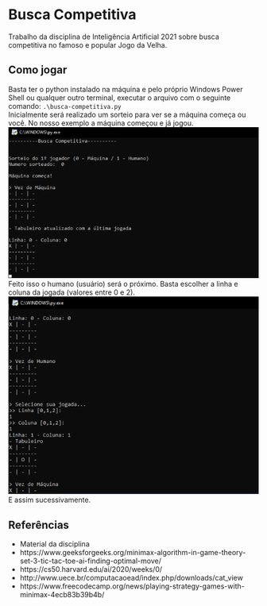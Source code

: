 # Busca Competitiva
Trabalho da disciplina de Inteligência Artificial 2021 sobre busca competitiva no famoso e popular Jogo da Velha.

## Como jogar
Basta ter o python instalado na máquina e pelo próprio Windows Power Shell ou qualquer outro terminal, executar o arquivo com o seguinte comando: 
<code>.\busca-competitiva.py</code> </br>
Inicialmente será realizado um sorteio para ver se a máquina começa ou você. No nosso exemplo a máquina começou e já jogou. <br/>
<img src='imagens/Tela1.png' /> <br/>
Feito isso o humano (usuário) será o próximo. Basta escolher a linha e coluna da jogada (valores entre 0 e 2).
<img src='imagens/Tela2.png' /> <br/>
E assim sucessivamente.

## Referências
<ul>
  <li>Material da disciplina </li>
  <li>https://www.geeksforgeeks.org/minimax-algorithm-in-game-theory-set-3-tic-tac-toe-ai-finding-optimal-move/</li>
  <li>https://cs50.harvard.edu/ai/2020/weeks/0/ </li>
  <li>http://www.uece.br/computacaoead/index.php/downloads/cat_view </li>
  <li>https://www.freecodecamp.org/news/playing-strategy-games-with-minimax-4ecb83b39b4b/ </li>
</ul>
